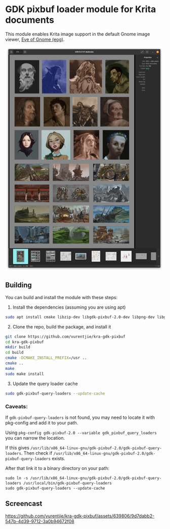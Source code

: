 # GDK pixbuf loader module for Krita documents

This module enables Krita image support in the default Gnome image viewer, [Eye of Gnome (eog)](https://wiki.gnome.org/Apps/EyeOfGnome).

<img src="https://github.com/vurentjie/kra-gdk-pixbuf/blob/main/screenshot.png?raw=true" style="width:500px" />

## Building

You can build and install the module with these steps:

1. Install the dependencies (assuming you are using apt)
  ```sh
  sudo apt install cmake libzip-dev libgdk-pixbuf-2.0-dev libpng-dev libglib2.0-dev
  ```

2. Clone the repo, build the package, and install it
  ```sh
  git clone https://github.com/vurentjie/kra-gdk-pixbuf
  cd kra-gdk-pixbuf
  mkdir build
  cd build
  cmake -DCMAKE_INSTALL_PREFIX=/usr ..
  cmake ..
  make
  sudo make install
  ```

3. Update the query loader cache
  ```sh
  sudo gdk-pixbuf-query-loaders --update-cache
  ```

  ### **Caveats**:
  If `gdk-pixbuf-query-loaders` is not found, you may need to locate it with
  pkg-config and add it to your path.

  Using `pkg-config gdk-pixbuf-2.0 --variable gdk_pixbuf_query_loaders` you can
  narrow the location.

  If this gives `/usr/lib/x86_64-linux-gnu/gdk-pixbuf-2.0/gdk-pixbuf-query-loaders`.
  Then check if `/usr/lib/x86_64-linux-gnu/gdk-pixbuf-2.0/gdk-pixbuf-query-loaders` exists.

  After that link it to a binary directory on your path:
  ```
  sudo ln -s /usr/lib/x86_64-linux-gnu/gdk-pixbuf-2.0/gdk-pixbuf-query-loaders /usr/local/bin/gdk-pixbuf-query-loaders
  sudo gdk-pixbuf-query-loaders --update-cache
  ```

## Screencast

https://github.com/vurentjie/kra-gdk-pixbuf/assets/639806/9d7dabb2-547b-4d39-9712-3a0b94672f08
